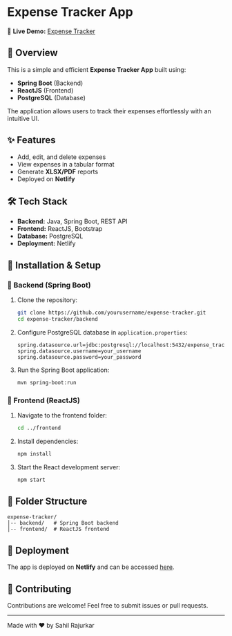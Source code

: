 # Expense Tracker App

🚀 **Live Demo:** [Expense Tracker](https://expense-tracker-springboot-reactjs.netlify.app/)

## 📌 Overview
This is a simple and efficient **Expense Tracker App** built using:
- **Spring Boot** (Backend)
- **ReactJS** (Frontend)
- **PostgreSQL** (Database)

The application allows users to track their expenses effortlessly with an intuitive UI.

## ✨ Features
- Add, edit, and delete expenses
- View expenses in a tabular format
- Generate **XLSX/PDF** reports
- Deployed on **Netlify**

## 🛠️ Tech Stack
- **Backend:** Java, Spring Boot, REST API
- **Frontend:** ReactJS, Bootstrap
- **Database:** PostgreSQL
- **Deployment:** Netlify

## 🚀 Installation & Setup

### 🔧 Backend (Spring Boot)
1. Clone the repository:
   ```bash
   git clone https://github.com/yourusername/expense-tracker.git
   cd expense-tracker/backend
   ```
2. Configure PostgreSQL database in `application.properties`:
   ```properties
   spring.datasource.url=jdbc:postgresql://localhost:5432/expense_tracker
   spring.datasource.username=your_username
   spring.datasource.password=your_password
   ```
3. Run the Spring Boot application:
   ```bash
   mvn spring-boot:run
   ```

### 🎨 Frontend (ReactJS)
1. Navigate to the frontend folder:
   ```bash
   cd ../frontend
   ```
2. Install dependencies:
   ```bash
   npm install
   ```
3. Start the React development server:
   ```bash
   npm start
   ```

## 📂 Folder Structure
```
expense-tracker/
│-- backend/   # Spring Boot backend
│-- frontend/  # ReactJS frontend
```

## 🚀 Deployment
The app is deployed on **Netlify** and can be accessed [here](https://expense-tracker-springboot-reactjs.netlify.app/).

## 🤝 Contributing
Contributions are welcome! Feel free to submit issues or pull requests.

---
Made with ❤️ by Sahil Rajurkar
